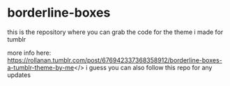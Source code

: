 # borderline-boxes
this is the repository where you can grab the code for the theme i made for tumblr</p>
more info here: https://rollanan.tumblr.com/post/676942337368358912/borderline-boxes-a-tumblr-theme-by-me</>
i guess you can also follow this repo for any updates

